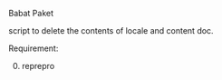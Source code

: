 Babat Paket

script to delete the contents of locale and content doc.

  
Requirement:

0. reprepro
